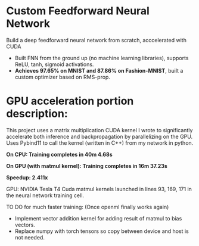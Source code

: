 # Custom Feedforward Neural Network
Build a deep feedforward neural network from scratch, acccelerated with CUDA
 - Built FNN from the ground up (no machine learning libraries), supports ReLU, tanh, sigmoid activations.
 - **Achieves 97.65% on MNIST and 87.86% on Fashion-MNIST**, built a custom optimizer based on RMS-prop.

# GPU acceleration portion description:
This project uses a matrix multiplication CUDA kernel I wrote to significantly accelerate both inference and backpropagation by parallelizing on the GPU.
Uses Pybind11 to call the kernel (written in C++) from my network in python.

**On CPU:                      Training completes in 40m 4.68s**

**On GPU (with matmul kernel): Training completes in 16m 37.23s**

**Speedup: 2.411x**

GPU: NVIDIA Tesla T4
Cuda matmul kernels launched in lines 93, 169, 171 in the neural network training cell.

TO DO for much faster training: (Once openml finally works again)
  - Implement vector addition kernel for adding result of matmul to bias vectors.
  - Replace numpy with torch tensors so copy between device and host is not needed.


